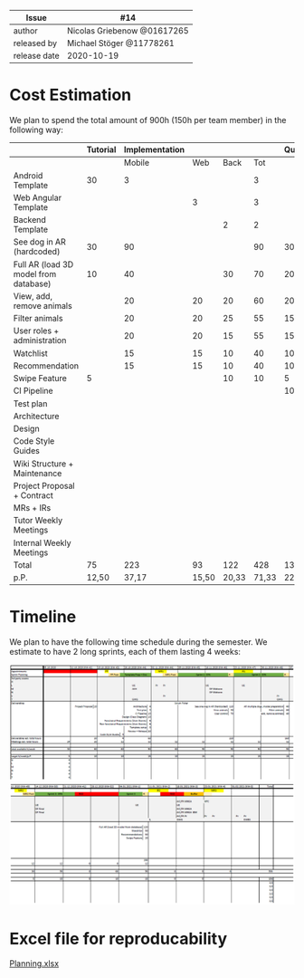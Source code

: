 
| Issue |  #14 |
| ----- | --- |
| author       | Nicolas Griebenow @01617265 |
| released by  | Michael Stöger @11778261 |
| release date | 2020-10-19               |

# Cost Estimation
We plan to spend the total amount of 900h (150h per team member) in the following way:

|                                       | Tutorial | Implementation |       |       |       | Quality/Testing | Documents | Meetings | Total  | p.P    |
| ------------------------------------- | -------- | -------------- | ----- | ----- | ----- | --------------- | --------- | -------- | ------ | ------ |
|                                       |          | Mobile         | Web   | Back  | Tot   |                 |           |          |        |        |
| Android Template                      | 30       | 3              |       |       | 3     |                 |           |          | 33     | 5,50   |
| Web Angular Template                  |          |                | 3     |       | 3     |                 |           |          | 3      | 0,50   |
| Backend Template                      |          |                |       | 2     | 2     |                 |           |          | 2      | 0,33   |
| See dog in AR (hardcoded)             | 30       | 90             |       |       | 90    | 30              |           |          | 150    | 25,00  |
| Full AR (load 3D model from database) | 10       | 40             |       | 30    | 70    | 20              |           |          | 100    | 16,67  |
| View, add, remove animals             |          | 20             | 20    | 20    | 60    | 20              |           |          | 80     | 13,33  |
| Filter animals                        |          | 20             | 20    | 25    | 55    | 15              |           |          | 80     | 13,33  |
| User roles + administration           |          | 20             | 20    | 15    | 55    | 15              |           |          | 70     | 11,67  |
| Watchlist                             |          | 15             | 15    | 10    | 40    | 10              |           |          | 50     | 8,33   |
| Recommendation                        |          | 15             | 15    | 10    | 40    | 10              |           |          | 50     | 8,33   |
| Swipe Feature                         | 5        |                |       | 10    | 10    | 5               |           |          | 20     | 3,33   |
| CI Pipeline                           |          |                |       |       |       | 10              | 4         |          | 14     | 2,33   |
| Test plan                             |          |                |       |       |       |                 | 6         |          | 6      | 1,00   |
| Architecture                          |          |                |       |       |       |                 | 6         |          | 6      | 1,00   |
| Design                                |          |                |       |       |       |                 | 6         |          | 6      | 1,00   |
| Code Style Guides                     |          |                |       |       |       |                 | 5         |          | 5      | 0,83   |
| Wiki Structure + Maintenance          |          |                |       |       |       |                 | 5         |          | 5      | 0,83   |
| Project Proposal + Contract           |          |                |       |       |       |                 | 20        | 30       | 50     | 8,33   |
| MRs + IRs                             |          |                |       |       |       |                 |           | 30       | 30     | 5,00   |
| Tutor Weekly Meetings                 |          |                |       |       |       |                 |           | 72       | 72     | 12,00  |
| Internal Weekly Meetings              |          |                |       |       |       |                 |           | 72       | 72     | 12,00  |
| Total                                 | 75       | 223            | 93    | 122   | 428   | 135             | 52        | 204      | 904    | 150,67 |
| p.P.                                  | 12,50    | 37,17          | 15,50 | 20,33 | 71,33 | 22,50           | 8,67      | 34,00    | 150,67 |        |

# Timeline
We plan to have the following time schedule during the semester. We estimate to have 2 long sprints, each of them lasting 4 weeks:

![image](uploads/2ca13f932823b9be80d579fab098c1ea/image.png)
![image](uploads/3be24f6e2f9790fef12be46b68342798/image.png)

# Excel file for reproducability
[Planning.xlsx](uploads/236fa200d4f3ccb388e4bfa16cd784fe/Planning.xlsx)


